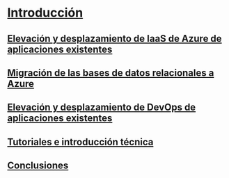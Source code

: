 # [Introducción](index.md)
## [Elevación y desplazamiento de IaaS de Azure de aplicaciones existentes](lift-and-shift-existing-apps-azure-iaas.md)
## [Migración de las bases de datos relacionales a Azure](migrate-your-relational-databases-to-azure.md)
## [Elevación y desplazamiento de DevOps de aplicaciones existentes](lift-and-shift-existing-apps-devops/)
## [Tutoriales e introducción técnica](walkthroughs-technical-get-started-overview.md)
## [Conclusiones](conclusions.md)
